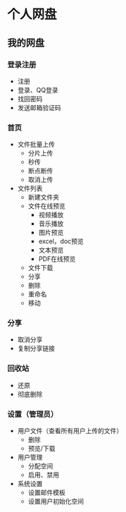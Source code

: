 # 个人网盘
## 我的网盘
### 登录注册
- 注册
- 登录、QQ登录
- 找回密码
- 发送邮箱验证码

### 首页
- 文件批量上传
	- 分片上传
	- 秒传
	- 断点断传
	- 取消上传
- 文件列表
	- 新建文件夹
	- 文件在线预览
		- 视频播放
		- 音乐播放
		- 图片预览
		- excel，doc预览
		- 文本预览
		- PDF在线预览
	- 文件下载
	- 分享
	- 删除
	- 重命名
	- 移动

### 分享

- 取消分享
- 复制分享链接

### 回收站

- 还原
- 彻底删除

### 设置（管理员）

- 用户文件（查看所有用户上传的文件）
	- 删除
	- 预览/下载
- 用户管理
	- 分配空间
	- 启用、禁用
- 系统设置
	- 设置邮件模板
	- 设置用户初始化空间

